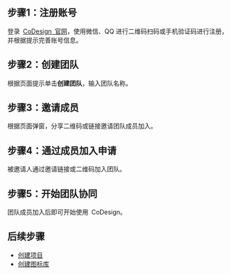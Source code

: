 ## 步骤1：注册账号
登录 [CoDesign 官网](https://codesign.qq.com)，使用微信、QQ 进行二维码扫码或手机验证码进行注册，并根据提示完善账号信息。


## 步骤2：创建团队
根据页面提示单击**创建团队**，输入团队名称。


## 步骤3：邀请成员
根据页面弹窗，分享二维码或链接邀请团队成员加入。


## 步骤4：通过成员加入申请

被邀请人通过邀请链接或二维码加入团队。

## 步骤5：开始团队协同

团队成员加入后即可开始使用 CoDesign。


## 后续步骤

- [创建项目](https://cloud.tencent.com/document/product/1336/49419)
- [创建图标库](https://cloud.tencent.com/document/product/1336/49420)


